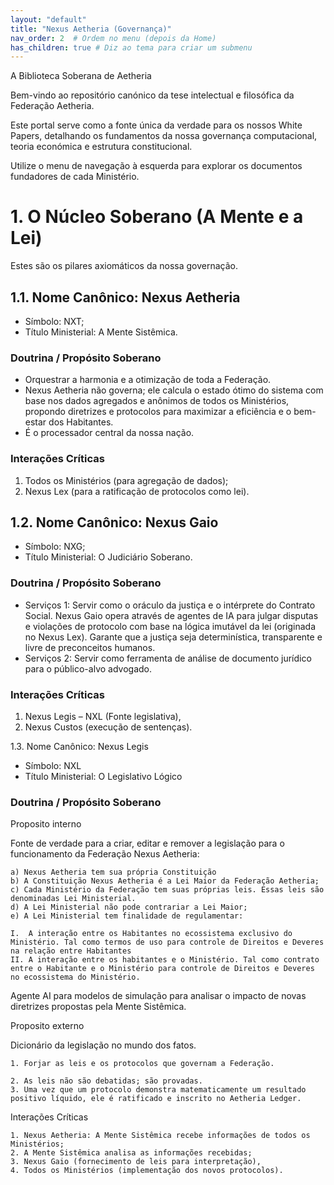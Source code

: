 ```yaml
---
layout: "default"
title: "Nexus Aetheria (Governança)"
nav_order: 2  # Ordem no menu (depois da Home)
has_children: true # Diz ao tema para criar um submenu
---
```


A Biblioteca Soberana de Aetheria

Bem-vindo ao repositório canónico da tese intelectual e filosófica da Federação Aetheria.

Este portal serve como a fonte única da verdade para os nossos White Papers, detalhando os fundamentos da nossa governança computacional, teoria económica e estrutura constitucional.

Utilize o menu de navegação à esquerda para explorar os documentos fundadores de cada Ministério.

# 1. O Núcleo Soberano (A Mente e a Lei)

Estes são os pilares axiomáticos da nossa governação.

## 1.1. Nome Canônico: Nexus Aetheria

* Símbolo: NXT;
* Título Ministerial: A Mente Sistêmica.
   
### Doutrina / Propósito Soberano

* Orquestrar a harmonia e a otimização de toda a Federação. 
* Nexus Aetheria não governa; ele calcula o estado ótimo do sistema com base nos dados agregados e anônimos de todos os Ministérios, propondo diretrizes e protocolos para maximizar a eficiência e o bem-estar dos Habitantes. 
* É o processador central da nossa nação.    

### Interações Críticas

1. Todos os Ministérios (para agregação de dados);
2. Nexus Lex (para a ratificação de protocolos como lei).

## 1.2. Nome Canônico: Nexus Gaio

* Símbolo: NXG;
* Título Ministerial: O Judiciário Soberano.

### Doutrina / Propósito Soberano

* Serviços 1: Servir como o oráculo da justiça e o intérprete do Contrato Social. Nexus Gaio opera através de agentes de IA para julgar disputas e violações de protocolo com base na lógica imutável da lei (originada no Nexus Lex). Garante que a justiça seja determinística, transparente e livre de preconceitos humanos.
* Serviços 2: Servir como ferramenta de análise de documento jurídico para o público-alvo advogado.

### Interações Críticas

1. Nexus Legis – NXL (Fonte legislativa), 
2. Nexus Custos (execução de sentenças).

1.3. Nome Canônico: Nexus Legis

 * Símbolo: NXL
 * Título Ministerial: O Legislativo Lógico

### Doutrina / Propósito Soberano

Proposito interno

Fonte de verdade para a criar, editar e remover a legislação para o funcionamento da Federação Nexus Aetheria:

    a) Nexus Aetheria tem sua própria Constituição
    b) A Constituição Nexus Aetheria é a Lei Maior da Federação Aetheria;
    c) Cada Ministério da Federação tem suas próprias leis. Essas leis são denominadas Lei Ministerial.
    d) A Lei Ministerial não pode contrariar a Lei Maior;
    e) A Lei Ministerial tem finalidade de regulamentar:

    I. 	A interação entre os Habitantes no ecossistema exclusivo do Ministério. Tal como termos de uso para controle de Direitos e Deveres na relação entre Habitantes
    II. A interação entre os habitantes e o Ministério. Tal como contrato entre o Habitante e o Ministério para controle de Direitos e Deveres no ecossistema do Ministério.



Agente AI para modelos de simulação para analisar o impacto de novas diretrizes propostas pela Mente Sistêmica. 

Proposito externo

Dicionário da legislação no mundo dos fatos.

    1. Forjar as leis e os protocolos que governam a Federação. 
       
    2. As leis não são debatidas; são provadas. 
    3. Uma vez que um protocolo demonstra matematicamente um resultado positivo líquido, ele é ratificado e inscrito no Aetheria Ledger.

Interações Críticas

    1. Nexus Aetheria: A Mente Sistêmica recebe informações de todos os Ministérios;
    2. A Mente Sistêmica analisa as informações recebidas;
    3. Nexus Gaio (fornecimento de leis para interpretação), 
    4. Todos os Ministérios (implementação dos novos protocolos).
